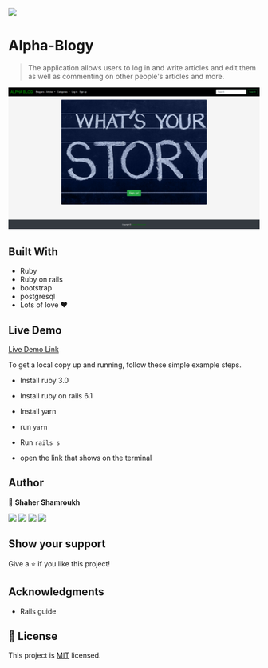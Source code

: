 
![](https://img.shields.io/badge/Alphablogy-blueviolet)

# Alpha-Blogy

> The application allows users to log in and write articles and edit them as well as commenting on other people's articles and more.

![screenshot](./app/assets/images/alpha.png)

## Built With

- Ruby
- Ruby on rails
- bootstrap
- postgresql
- Lots of love :heart:

## Live Demo

[Live Demo Link](https://alphablogy.herokuapp.com/)



To get a local copy up and running, follow these simple example steps.

- Install ruby 3.0

- Install ruby on rails 6.1

- Install yarn

- run ``yarn``

- Run ``rails s`` 

- open the link that shows on the terminal


## Author

👤 **Shaher Shamroukh**
 
[<code><img height="26" src="https://cdn.iconscout.com/icon/free/png-256/github-153-675523.png"></code>](https://github.com/Shaher-11)
[<code><img height="26" src="https://upload.wikimedia.org/wikipedia/sco/thumb/9/9f/Twitter_bird_logo_2012.svg/1200px-Twitter_bird_logo_2012.svg.png"></code>](https://twitter.com/ShaherShamroukh/)
[<code><img height="26" src="https://upload.wikimedia.org/wikipedia/commons/thumb/c/c9/Linkedin.svg/1200px-Linkedin.svg.png"></code>](https://www.linkedin.com/in/shaher-shamroukh/)
 <a href="mailto:shahershamroukh@gmail.com?subject=Hey Shaher!"><img height="26" src="https://cdn.worldvectorlogo.com/logos/official-gmail-icon-2020-.svg"></a>
 

## Show your support

Give a ⭐️ if you like this project!

## Acknowledgments

- Rails guide

## 📝 License

This project is [MIT](lic.url) licensed.
